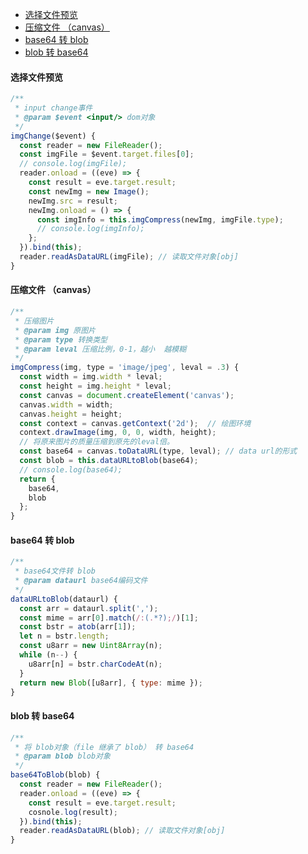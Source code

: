 <!-- TOC -->

- [选择文件预览](#%e9%80%89%e6%8b%a9%e6%96%87%e4%bb%b6%e9%a2%84%e8%a7%88)
- [压缩文件 （canvas）](#%e5%8e%8b%e7%bc%a9%e6%96%87%e4%bb%b6-canvas)
- [base64 转 blob](#base64-%e8%bd%ac-blob)
- [blob 转 base64](#blob-%e8%bd%ac-base64)

<!-- /TOC -->

#### 选择文件预览
```javascript
/**
 * input change事件
 * @param $event <input/> dom对象
 */
imgChange($event) {
  const reader = new FileReader();
  const imgFile = $event.target.files[0];
  // console.log(imgFile);
  reader.onload = ((eve) => {
    const result = eve.target.result;
    const newImg = new Image();
    newImg.src = result;
    newImg.onload = () => {
      const imgInfo = this.imgCompress(newImg, imgFile.type);
      // console.log(imgInfo);
    };
  }).bind(this);
  reader.readAsDataURL(imgFile); // 读取文件对象[obj]
}
```

#### 压缩文件 （canvas）
```javascript
/**
 * 压缩图片
 * @param img 原图片
 * @param type 转换类型
 * @param leval 压缩比例，0-1，越小  越模糊
 */
imgCompress(img, type = 'image/jpeg', leval = .3) {
  const width = img.width * leval;
  const height = img.height * leval;
  const canvas = document.createElement('canvas');
  canvas.width = width;
  canvas.height = height;
  const context = canvas.getContext('2d');  // 绘图环境
  context.drawImage(img, 0, 0, width, height);
  // 将原来图片的质量压缩到原先的leval倍。
  const base64 = canvas.toDataURL(type, leval); // data url的形式
  const blob = this.dataURLtoBlob(base64);
  // console.log(base64);
  return {
    base64,
    blob
  };
}
```

#### base64 转 blob
```javascript
/**
 * base64文件转 blob
 * @param dataurl base64编码文件
 */
dataURLtoBlob(dataurl) {
  const arr = dataurl.split(',');
  const mime = arr[0].match(/:(.*?);/)[1];
  const bstr = atob(arr[1]);
  let n = bstr.length;
  const u8arr = new Uint8Array(n);
  while (n--) {
    u8arr[n] = bstr.charCodeAt(n);
  }
  return new Blob([u8arr], { type: mime });
}
```

#### blob 转 base64
```javascript
/**
 * 将 blob对象（file 继承了 blob） 转 base64
 * @param blob blob对象
 */
base64ToBlob(blob) {
  const reader = new FileReader();
  reader.onload = ((eve) => {
    const result = eve.target.result;
    cosnole.log(result);
  }).bind(this);
  reader.readAsDataURL(blob); // 读取文件对象[obj]
}
```
